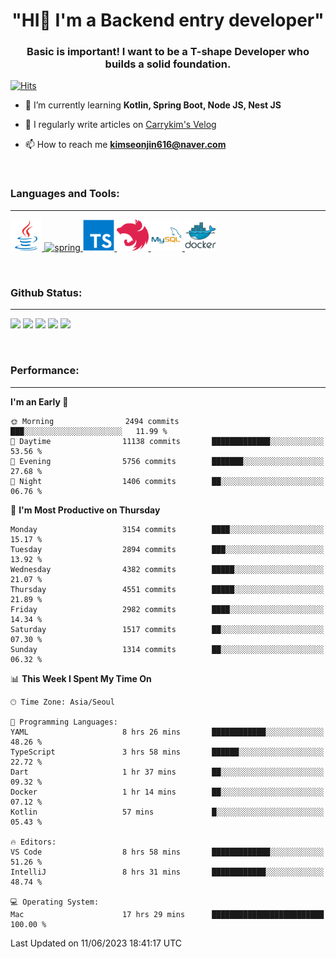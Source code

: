 <h1 align="center">"HI👋 I'm a Backend entry developer" </h1>
<h3 align="center">Basic is important! I want to be a T-shape Developer who builds a solid foundation.</h3>

[![Hits](https://hits.seeyoufarm.com/api/count/incr/badge.svg?url=https%3A%2F%2Fgithub.com%2Fgimseonjin&count_bg=%2318BFE5&title_bg=%23555555&icon=ko-fi.svg&icon_color=%23E7E7E7&title=hits&edge_flat=false)](https://hits.seeyoufarm.com)

- 🌱 I’m currently learning **Kotlin, Spring Boot, Node JS, Nest JS**

- 📝 I regularly write articles on [Carrykim's Velog](https://velog.io/@carrykim)

- 📫 How to reach me **kimseonjin616@naver.com**

<br/>

<h3 align="left">Languages and Tools:</h3>

***

<p align="left"> 
 <a href="https://www.java.com" target="_blank" rel="noreferrer"> <img src="https://raw.githubusercontent.com/devicons/devicon/master/icons/java/java-original.svg" alt="java" width="10%" height="10%"/> </a>
 <a href="https://spring.io/" target="_blank" rel="noreferrer"> <img src="https://www.vectorlogo.zone/logos/springio/springio-icon.svg" alt="spring" width="10%" height="10%"/> </a>
  <a href="https://www.typescriptlang.org/" target="_blank" rel="noreferrer"> <img src="https://raw.githubusercontent.com/devicons/devicon/master/icons/typescript/typescript-original.svg" alt="typescript" width="10%" height="10%"/> </a>
<a href="https://nestjs.com/" target="_blank" rel="noreferrer"> <img src="https://raw.githubusercontent.com/devicons/devicon/master/icons/nestjs/nestjs-plain.svg" alt="nestjs" width="10%" height="10%"/> </a> 
<a href="https://www.mysql.com/" target="_blank" rel="noreferrer"> <img src="https://raw.githubusercontent.com/devicons/devicon/master/icons/mysql/mysql-original-wordmark.svg" alt="mysql" width="10%" height="10%"/>  </a>
 <a href="https://www.docker.com/" target="_blank" rel="noreferrer"> <img src="https://raw.githubusercontent.com/devicons/devicon/master/icons/docker/docker-original-wordmark.svg" alt="docker" width="10%" height="10%"/> </a>
 </p>
</p>

<br/>

<h3 align="left">Github Status:</h3>

***

![](http://github-profile-summary-cards.vercel.app/api/cards/profile-details?username=gimseonjin&theme=nord_bright)
![](http://github-profile-summary-cards.vercel.app/api/cards/repos-per-language?username=gimseonjin&theme=nord_bright)
![](http://github-profile-summary-cards.vercel.app/api/cards/most-commit-language?username=gimseonjin&theme=nord_bright)
![](http://github-profile-summary-cards.vercel.app/api/cards/stats?username=gimseonjin&theme=nord_bright)
![](http://github-profile-summary-cards.vercel.app/api/cards/productive-time?username=gimseonjin&theme=nord_bright&utcOffset=8)


<br/>

<h3 align="left">Performance:</h3>

***

<!--START_SECTION:waka-->
**I'm an Early 🐤** 

```text
🌞 Morning                2494 commits        ███░░░░░░░░░░░░░░░░░░░░░░   11.99 % 
🌆 Daytime                11138 commits       █████████████░░░░░░░░░░░░   53.56 % 
🌃 Evening                5756 commits        ███████░░░░░░░░░░░░░░░░░░   27.68 % 
🌙 Night                  1406 commits        ██░░░░░░░░░░░░░░░░░░░░░░░   06.76 % 
```
📅 **I'm Most Productive on Thursday** 

```text
Monday                   3154 commits        ████░░░░░░░░░░░░░░░░░░░░░   15.17 % 
Tuesday                  2894 commits        ███░░░░░░░░░░░░░░░░░░░░░░   13.92 % 
Wednesday                4382 commits        █████░░░░░░░░░░░░░░░░░░░░   21.07 % 
Thursday                 4551 commits        █████░░░░░░░░░░░░░░░░░░░░   21.89 % 
Friday                   2982 commits        ████░░░░░░░░░░░░░░░░░░░░░   14.34 % 
Saturday                 1517 commits        ██░░░░░░░░░░░░░░░░░░░░░░░   07.30 % 
Sunday                   1314 commits        ██░░░░░░░░░░░░░░░░░░░░░░░   06.32 % 
```


📊 **This Week I Spent My Time On** 

```text
🕑︎ Time Zone: Asia/Seoul

💬 Programming Languages: 
YAML                     8 hrs 26 mins       ████████████░░░░░░░░░░░░░   48.26 % 
TypeScript               3 hrs 58 mins       ██████░░░░░░░░░░░░░░░░░░░   22.72 % 
Dart                     1 hr 37 mins        ██░░░░░░░░░░░░░░░░░░░░░░░   09.32 % 
Docker                   1 hr 14 mins        ██░░░░░░░░░░░░░░░░░░░░░░░   07.12 % 
Kotlin                   57 mins             █░░░░░░░░░░░░░░░░░░░░░░░░   05.43 % 

🔥 Editors: 
VS Code                  8 hrs 58 mins       █████████████░░░░░░░░░░░░   51.26 % 
IntelliJ                 8 hrs 31 mins       ████████████░░░░░░░░░░░░░   48.74 % 

💻 Operating System: 
Mac                      17 hrs 29 mins      █████████████████████████   100.00 % 
```


 Last Updated on 11/06/2023 18:41:17 UTC
<!--END_SECTION:waka-->

<div align="center">
  
